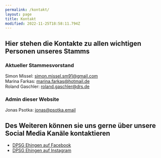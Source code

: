 ```yaml
---
permalink: /kontakt/
layout: page
title: Kontakt
modified: 2022-11-25T18:58:11.794Z
---
```

## Hier stehen die Kontakte zu allen wichtigen Personen unseres Stamms

### Aktueller Stammesvorstand
Simon Missel: [simon.missel.sm91@gmail.com](mailto:simon.missel.sm91@gmail.com)<br/>
Marina Farkas: [marina.farkas@hotmail.de](mailto:marina.farkas@hotmail.de)<br/>
Roland Gaschler: [roland.gaschler@drs.de](mailto:roland.gaschler@drs.de)

### Admin dieser Website
Jonas Psotka: [jonas@psotka.email](mailto:jonas@psotka.email)

## Des Weiteren können sie uns gerne über unsere Social Media Kanäle kontaktieren
- [DPSG Ehingen auf Facebook](https://www.facebook.com/DPSGEhingen.Donau)
- [DPSG Ehingen auf Instagram](https://www.instagram.com/dpsg_ehingen)
